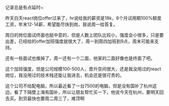 记录总是有点延时~


昨天白天react岗位offer过来了，hr说给我的薪资是18k，6个月试用期100%额度工资，年末12-14薪，希望能尽快到岗，我说周一给答复。

周日的岗位面试终面也挺中意的，但是人数上团队比较小，强度会小很多，只是要出差，已经给的offer加班强度就很大了，周一到周四加班到9点，周末可能来支持。

还有一些面试也推掉了，周一还有一个二面，他家的二面好像也是终面了吧。

这个加班强度，但是公司规模100-500人，晋升空间很大，还是我没用过的react岗位，我没用过的技术栈还能让我进去，机会还是很可贵的。

这个公司不给配电脑，所以最近看了一台7500的电脑，但是没有国补了杭州这边，看了下隔壁上海有国补，所以让朋友帮忙买一下，他说今天在杭州，要明天回去买。到货最快也要周二周三了，难顶啊